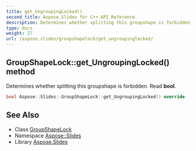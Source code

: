 ```yaml
---
title: get_UngroupingLocked()
second_title: Aspose.Slides for C++ API Reference
description: Determines whether splitting this groupshape is forbidden. Read bool.
type: docs
weight: 27
url: /aspose.slides/groupshapelock/get_ungroupinglocked/
---
```

## GroupShapeLock::get_UngroupingLocked() method


Determines whether splitting this groupshape is forbidden. Read **bool**.

```cpp
bool Aspose::Slides::GroupShapeLock::get_UngroupingLocked() override
```

## See Also

* Class [GroupShapeLock](../)
* Namespace [Aspose::Slides](../../)
* Library [Aspose.Slides](../../../)
